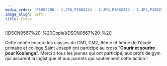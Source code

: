 ```yaml
---
media_order: 'P1002206 - 1.JPG,P1002234 - 1.JPG,P1002243 - 1.JPG,P1002252 - 1.JPG,Colette 3.JPG,VOEUX 2023.jpeg,2022-12-17-10-16-12.jpg,DSCN0285 - Copie.JPG,DSCN0277.JPG,Voeux 2024.jpeg,Bulletin adgésion 2024.jpeg,2022-12-17-10-20-18 6.jpg,2022-12-17-10-20-18 6.jpg'
image_align: left
title: Cross
---
```


![DSCN0567%20-%20Copie](DSCN0567%20-%20

Cette année encore les classes de CM1, CM2, 6ème et 5ème de l'école primaire et collège Saint Joseph ont participé au cross
"**Courir et sourire pour Koulenga**".
Merci à tous les jeunes qui ont participé, aux profs de gym qui assurent la logistique et aux parents qui soutiennent cette action.!







